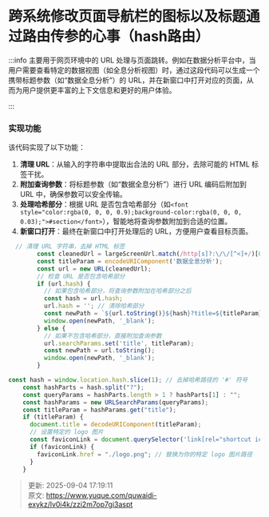 # 跨系统修改页面导航栏的图标以及标题通过路由传参的心事（hash路由）

:::info
<font style="color:rgba(0, 0, 0, 0.9);">主要用于网页环境中的 URL 处理与页面跳转。例如在数据分析平台中，当用户需要查看特定的数据视图（如全息分析视图）时，通过这段代码可以生成一个携带标题参数（如“数据全息分析”）的 URL，并在新窗口中打开对应的页面，从而为用户提供更丰富的上下文信息和更好的用户体验。</font>

:::

### <font style="color:rgba(0, 0, 0, 0.9);">实现功能</font>
<font style="color:rgba(0, 0, 0, 0.9);">该代码实现了以下功能：</font>

1. **<font style="color:rgba(0, 0, 0, 0.9);">清理 URL</font>**<font style="color:rgba(0, 0, 0, 0.9);">：从输入的字符串中提取出合法的 URL 部分，去除可能的 HTML 标签干扰。</font>
2. **<font style="color:rgba(0, 0, 0, 0.9);">附加查询参数</font>**<font style="color:rgba(0, 0, 0, 0.9);">：将标题参数（如“数据全息分析”）进行 URL 编码后附加到 URL 中，确保参数可以安全传输。</font>
3. **<font style="color:rgba(0, 0, 0, 0.9);">处理哈希部分</font>**<font style="color:rgba(0, 0, 0, 0.9);">：根据 URL 是否包含哈希部分（如</font>`<font style="color:rgba(0, 0, 0, 0.9);background-color:rgba(0, 0, 0, 0.03);">#section</font>`<font style="color:rgba(0, 0, 0, 0.9);">），智能地将查询参数附加到合适的位置。</font>
4. **<font style="color:rgba(0, 0, 0, 0.9);">新窗口打开</font>**<font style="color:rgba(0, 0, 0, 0.9);">：最终在新窗口中打开处理后的 URL，方便用户查看目标页面。</font>

```javascript
  // 清理 URL 字符串，去掉 HTML 标签
        const cleanedUrl = largeScreenUrl.match(/http[s]?:\/\/[^<]+/)[0];
        const titleParam = encodeURIComponent('数据全息分析');
        const url = new URL(cleanedUrl);
        // 检查 URL 是否包含哈希部分
        if (url.hash) {
          // 如果包含哈希部分，将查询参数附加在哈希部分之后
          const hash = url.hash;
          url.hash = ''; // 清除哈希部分
          const newPath = `${url.toString()}${hash}?title=${titleParam}`;
          window.open(newPath, '_blank');
        } else {
          // 如果不包含哈希部分，直接附加查询参数
          url.searchParams.set('title', titleParam);
          const newPath = url.toString();
          window.open(newPath, '_blank');
        }
```

```javascript
const hash = window.location.hash.slice(1); // 去掉哈希路径的 '#' 符号
    const hashParts = hash.split("?");
    const queryParams = hashParts.length > 1 ? hashParts[1] : "";
    const hashParams = new URLSearchParams(queryParams);
    const titleParam = hashParams.get("title");
    if (titleParam) {
      document.title = decodeURIComponent(titleParam);
      // 设置特定的 logo 图片
      const faviconLink = document.querySelector('link[rel="shortcut icon"]');
      if (faviconLink) {
        faviconLink.href = "./logo.png"; // 替换为你的特定 logo 图片路径
      }
    }
```



> 更新: 2025-09-04 17:19:11  
> 原文: <https://www.yuque.com/quwaidi-exykz/lv0i4k/zzi2m7op7gi3aspt>